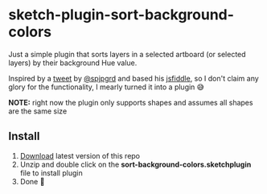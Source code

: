 # sketch-plugin-sort-background-colors

Just a simple plugin that sorts layers in a selected artboard (or selected layers) by their background Hue value.

Inspired by a [tweet](https://twitter.com/spjpgrd/status/921459293089656837) by [@spjpgrd](https://twitter.com/spjpgrd) and based his [jsfiddle](http://jsfiddle.net/shanfan/ojgp5718/), so I don't claim any glory for the functionality, I mearly turned it into a plugin 😅

**NOTE:** right now the plugin only supports shapes and assumes all shapes are the same size

## Install

 1. [Download](https://github.com/julianburr/sketch-plugin-sort-background-colors/archive/master.zip) latest version of this repo
 2. Unzip and double click on the **sort-background-colors.sketchplugin** file to install plugin
 3. Done 🎉